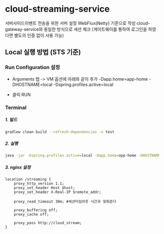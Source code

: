 # cloud-streaming-service
서버사이드이벤트 전송을 위한 서버 설정
WebFlux(Netty) 기준으로 작성
cloud-gateway-service와 동일한 방식으로 세션 체크 (게이트웨이를 통하여 로그인을 하였다면 별도의 인증 없이 사용 가능)

## Local 실행 방법 (STS 기준)
### Run Configuration 설정
- Arguments 탭 -> VM 옵션에 아래와 같이 추가
-Dapp.home=app-home
-DHOSTNAME=local
-Dspring.profiles.active=local

- 클릭 RUN

### Terminal
##### 1. 빌드
```bash
gradlew clean build --refresh-dependencies -x test
```

##### 2. 실행
```bash
java -jar -Dspring.profiles.active=local -Dapp.home=app-home -DHOSTNAME=local build/libs/cloud-streaming-service-x.x.x.jar
```

##### 3. nginx 설정
```
location /streaming {
	proxy_http_version 1.1;
	proxy_set_header Host $host;
	proxy_set_header X-Real-IP $remote_addr;

	proxy_read_timeout 30m;	#세션타임아웃 시간과 맞춰준다

	proxy_buffering off;
	proxy_cache off;

	proxy_pass http://cloud_stream;
}
```